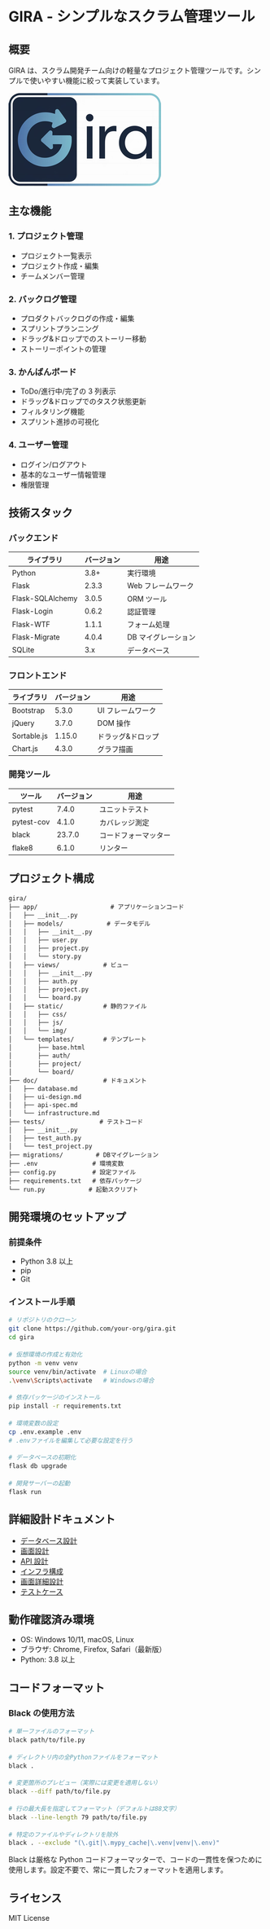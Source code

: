 # GIRA - シンプルなスクラム管理ツール

## 概要

GIRA は、スクラム開発チーム向けの軽量なプロジェクト管理ツールです。シンプルで使いやすい機能に絞って実装しています。

![ロゴ](doc/image/logo.png)

## 主な機能

### 1. プロジェクト管理

- プロジェクト一覧表示
- プロジェクト作成・編集
- チームメンバー管理

### 2. バックログ管理

- プロダクトバックログの作成・編集
- スプリントプランニング
- ドラッグ&ドロップでのストーリー移動
- ストーリーポイントの管理

### 3. かんばんボード

- ToDo/進行中/完了の 3 列表示
- ドラッグ&ドロップでのタスク状態更新
- フィルタリング機能
- スプリント進捗の可視化

### 4. ユーザー管理

- ログイン/ログアウト
- 基本的なユーザー情報管理
- 権限管理

## 技術スタック

### バックエンド

| ライブラリ       | バージョン | 用途                |
| ---------------- | ---------- | ------------------- |
| Python           | 3.8+       | 実行環境            |
| Flask            | 2.3.3      | Web フレームワーク  |
| Flask-SQLAlchemy | 3.0.5      | ORM ツール          |
| Flask-Login      | 0.6.2      | 認証管理            |
| Flask-WTF        | 1.1.1      | フォーム処理        |
| Flask-Migrate    | 4.0.4      | DB マイグレーション |
| SQLite           | 3.x        | データベース        |

### フロントエンド

| ライブラリ  | バージョン | 用途              |
| ----------- | ---------- | ----------------- |
| Bootstrap   | 5.3.0      | UI フレームワーク |
| jQuery      | 3.7.0      | DOM 操作          |
| Sortable.js | 1.15.0     | ドラッグ&ドロップ |
| Chart.js    | 4.3.0      | グラフ描画        |

### 開発ツール

| ツール     | バージョン | 用途                 |
| ---------- | ---------- | -------------------- |
| pytest     | 7.4.0      | ユニットテスト       |
| pytest-cov | 4.1.0      | カバレッジ測定       |
| black      | 23.7.0     | コードフォーマッター |
| flake8     | 6.1.0      | リンター             |

## プロジェクト構成

```
gira/
├── app/                    # アプリケーションコード
│   ├── __init__.py
│   ├── models/            # データモデル
│   │   ├── __init__.py
│   │   ├── user.py
│   │   ├── project.py
│   │   └── story.py
│   ├── views/            # ビュー
│   │   ├── __init__.py
│   │   ├── auth.py
│   │   ├── project.py
│   │   └── board.py
│   ├── static/           # 静的ファイル
│   │   ├── css/
│   │   ├── js/
│   │   └── img/
│   └── templates/        # テンプレート
│       ├── base.html
│       ├── auth/
│       ├── project/
│       └── board/
├── doc/                  # ドキュメント
│   ├── database.md
│   ├── ui-design.md
│   ├── api-spec.md
│   └── infrastructure.md
├── tests/               # テストコード
│   ├── __init__.py
│   ├── test_auth.py
│   └── test_project.py
├── migrations/         # DBマイグレーション
├── .env               # 環境変数
├── config.py          # 設定ファイル
├── requirements.txt   # 依存パッケージ
└── run.py            # 起動スクリプト
```

## 開発環境のセットアップ

### 前提条件

- Python 3.8 以上
- pip
- Git

### インストール手順

```bash
# リポジトリのクローン
git clone https://github.com/your-org/gira.git
cd gira

# 仮想環境の作成と有効化
python -m venv venv
source venv/bin/activate  # Linuxの場合
.\venv\Scripts\activate   # Windowsの場合

# 依存パッケージのインストール
pip install -r requirements.txt

# 環境変数の設定
cp .env.example .env
# .envファイルを編集して必要な設定を行う

# データベースの初期化
flask db upgrade

# 開発サーバーの起動
flask run
```

## 詳細設計ドキュメント

- [データベース設計](doc/database.md)
- [画面設計](doc/ui-design.md)
- [API 設計](doc/api-spec.md)
- [インフラ構成](doc/infrastructure.md)
- [画面詳細設計](doc/screen-design-detail.md)
- [テストケース](doc/test-cases.md)

## 動作確認済み環境

- OS: Windows 10/11, macOS, Linux
- ブラウザ: Chrome, Firefox, Safari（最新版）
- Python: 3.8 以上

## コードフォーマット

### Black の使用方法

```bash
# 単一ファイルのフォーマット
black path/to/file.py

# ディレクトリ内の全Pythonファイルをフォーマット
black .

# 変更箇所のプレビュー（実際には変更を適用しない）
black --diff path/to/file.py

# 行の最大長を指定してフォーマット（デフォルトは88文字）
black --line-length 79 path/to/file.py

# 特定のファイルやディレクトリを除外
black . --exclude "(\.git|\.mypy_cache|\.venv|venv|\.env)"
```

Black は厳格な Python コードフォーマッターで、コードの一貫性を保つために使用します。設定不要で、常に一貫したフォーマットを適用します。

## ライセンス

MIT License
